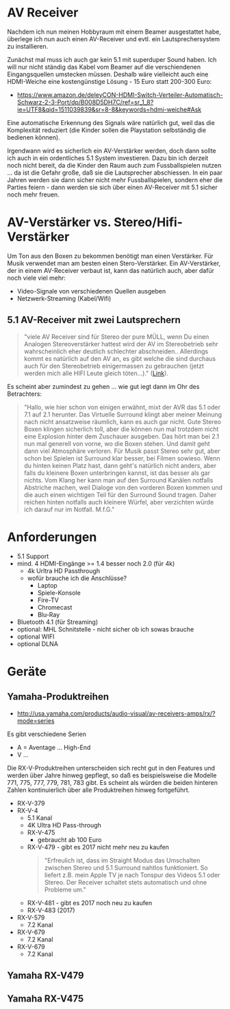 # AV Receiver
Nachdem ich nun meinen Hobbyraum mit einem Beamer ausgestattet habe, überlege ich nun auch einen AV-Receiver und evtl. ein Lautsprechersystem zu installieren.

Zunächst mal muss ich auch gar kein 5.1 mit superduper Sound haben. Ich will nur nicht ständig das Kabel vom Beamer auf die verschiendenen Eingangsquellen umstecken müssen. Deshalb wäre vielleicht auch eine HDMI-Weiche eine kostengünstige Lösung - 15 Euro statt 200-300 Euro:

* https://www.amazon.de/deleyCON-HDMI-Switch-Verteiler-Automatisch-Schwarz-2-3-Port/dp/B008D5DH7C/ref=sr_1_8?ie=UTF8&qid=1511039839&sr=8-8&keywords=hdmi-weiche#Ask

Eine automatische Erkennung des Signals wäre natürlich gut, weil das die Komplexität reduziert (die Kinder sollen die Playstation selbständig die bedienen können).

Irgendwann wird es sicherlich ein AV-Verstärker werden, doch dann sollte ich auch in ein ordentliches 5.1 System investieren. Dazu bin ich derzeit noch nicht bereit, da die Kinder den Raum auch zum Fussballspielen nutzen ... da ist die Gefahr große, daß sie die Lautsprecher abschiessen. In ein paar Jahren werden sie dann sicher nicht mehr Fussballspielen, sondern eher die Parties feiern - dann werden sie sich über einen AV-Receiver mit 5.1 sicher noch mehr freuen.

# AV-Verstärker vs. Stereo/Hifi-Verstärker
Um Ton aus den Boxen zu bekommen benötigt man einen Verstärker. Für Musik verwendet man am besten einen Stero-Verstärker. Ein AV-Verstärker, der in einem AV-Receiver verbaut ist,  kann das natürlich auch, aber dafür noch viele viel mehr:

* Video-Signale von verschiedenen Quellen ausgeben
* Netzwerk-Streaming (Kabel/Wifi)

## 5.1 AV-Receiver mit zwei Lautsprechern
> "viele AV Receiver sind für Stereo der pure MÜLL, wenn Du einen Analogen Stereoverstärker hattest wird der AV im Stereobetrieb sehr wahrscheinlich eher deutlich schlechter abschneiden.. Allerdings kommt es natürlich auf den AV an, es gibt welche die sind durchaus auch für den Stereobetrieb einigermassen zu gebrauchen (jetzt werden mich alle HIFI Leute gleich töten...)." ([Link](https://www.apfeltalk.de/community/threads/7-1-receiver-gekauft-voellig-daemlich-da-im-nur-stereo-betrieb.425473/)).

Es scheint aber zumindest zu gehen ... wie gut iegt dann im Ohr des Betrachters:

> "Hallo,
wie hier schon von einigen erwähnt, mixt der AVR das 5.1 oder 7.1 auf 2.1 herunter. Das Virtuelle Surround klingt aber meiner Meinung nach nicht ansatzweise räumlich, kann es auch gar nicht. 
Gute Stereo Boxen klingen sicherlich toll, aber die können nun mal trotzdem nicht eine Explosion hinter dem Zuschauer ausgeben. Das hört man bei 2.1 nun mal generell von vorne, wo die Boxen stehen. Und damit geht dann viel Atmosphäre verloren.
Für Musik passt Stereo sehr gut, aber schon bei Spielen ist Surround klar besser, bei Filmen sowieso.
Wenn du hinten keinen Platz hast, dann geht's natürlich nicht anders, aber falls du kleinere Boxen unterbringen kannst, ist das besser als gar nichts. Vom Klang her kann man auf den Surround Kanälen notfalls Abstriche machen, weil Dialoge von den vorderen Boxen kommen und die auch einen wichtigen Teil für den Surround Sound tragen. Daher reichen hinten notfalls auch kleinere Würfel, aber verzichten würde ich darauf nur im Notfall.
M.f.G."

# Anforderungen
* 5.1 Support
* mind. 4 HDMI-Eingänge >= 1.4 besser noch 2.0 (für 4k)
  * 4k Urltra HD Passthrough
  * wofür brauche ich die Anschlüsse?
    * Laptop
    * Spiele-Konsole
    * Fire-TV
    * Chromecast
    * Blu-Ray
* Bluetooth 4.1 (für Streaming)
* optional: MHL Schnitstelle - nicht sicher ob ich sowas brauche
* optional WIFI
* optional DLNA

# Geräte

## Yamaha-Produktreihen
* http://usa.yamaha.com/products/audio-visual/av-receivers-amps/rx/?mode=series

Es gibt verschiedene Serien
* A = Aventage ... High-End
* V ...

Die RX-V-Produktreihen unterscheiden sich recht gut in den Features und werden über Jahre hinweg gepflegt, so daß es beispielsweise die Modelle 771, 775, 777, 779, 781, 783 gibt. Es scheint als würden die beiden hinteren Zahlen kontinuierlich über alle Produktreihen hinweg fortgeführt.

* RX-V-379
* RX-V-4
  * 5.1 Kanal
  * 4K Ultra HD Pass-through
  * RX-V-475
    * gebraucht ab 100 Euro
  * RX-V-479 - gibt es 2017 nicht mehr neu zu kaufen
    > "Erfreulich ist, dass im Straight Modus das Umschalten zwischen Stereo und 5.1 Surround nahtlos funktioniert. So liefert z.B. mein Apple TV je nach Tonspur des Videos 5.1 oder Stereo. Der Receiver schaltet stets automatisch und ohne Probleme um."
  * RX-V-481 - gibt es 2017 noch neu zu kaufen
  * RX-V-483 (2017)
* RX-V-579
  * 7.2 Kanal
* RX-V-679
  * 7.2 Kanal
* RX-V-679
  * 7.2 Kanal

## Yamaha RX-V479

## Yamaha RX-V475
